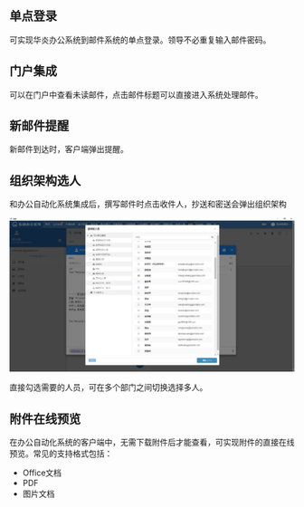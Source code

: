 ## 单点登录

可实现华炎办公系统到邮件系统的单点登录。领导不必重复输入邮件密码。

## 门户集成

可以在门户中查看未读邮件，点击邮件标题可以直接进入系统处理邮件。

## 新邮件提醒

新邮件到达时，客户端弹出提醒。

## 组织架构选人

和办公自动化系统集成后，撰写邮件时点击收件人，抄送和密送会弹出组织架构

![](images/steedos/选人.jpg)

直接勾选需要的人员，可在多个部门之间切换选择多人。

## 附件在线预览

在办公自动化系统的客户端中，无需下载附件后才能查看，可实现附件的直接在线预览。常见的支持格式包括：

- Office文档
- PDF
- 图片文档


